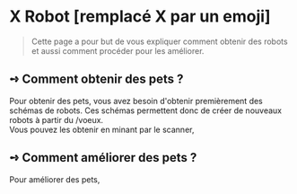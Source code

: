 # X​ Robot [remplacé X par un emoji]
> Cette page a pour but de vous expliquer comment obtenir des robots et aussi comment procéder pour les améliorer.

## **➺** Comment obtenir des pets ?
Pour obtenir des pets, vous avez besoin d'obtenir premièrement des schémas de robots. Ces schémas permettent donc de créer de nouveaux robots à partir du /voeux.  
Vous pouvez les obtenir en minant par le scanner, 

## **➺** Comment améliorer des pets ?
Pour améliorer des pets,


